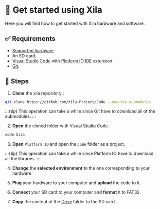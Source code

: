 # 🚀 Get started using Xila

Here you will find how to get started with Xila hardware and software.

## ✅ Requirements

- [Supported hardware](../../Hardware%20reference/Supported%20hardware.md).
- An SD card.
- [Visual Studio Code](https://code.visualstudio.com/) with [Platform IO IDE](https://platformio.org/install/ide?install=vscode) extension.
- [Git](https://git-scm.com/downloads).

## 📖 Steps

1. **Clone** the xila repository :
```bash
git clone https://github.com/Xila-Project/Code --recurse-submodules
```
:::{tip}
This operation can take a while since Git have to download all of the submodules.
:::

2. **Open** the cloned folder with Visual Studio Code.

```bash
code Xila
```

3. **Open** `Platform IO` and open the `Code` folder as a project.

:::{tip}
This operation can take a while since Platform IO have to download all the libraries. 
:::

4. **Change** the **selected environment** to the one corresponding to your hardware.

5. **Plug** your hardware to your computer and **upload** the code to it.

6. **Connect** your SD card to your computer and **format** it to FAT32.

7. **Copy** the content of the [Drive](https://github.com/Xila-Project/Code/tree/main/Drive) folder to the SD card.